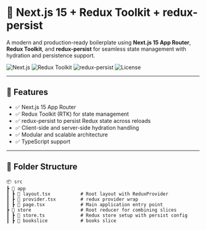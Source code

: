 # 🧠 Next.js 15 + Redux Toolkit + redux-persist

A modern and production-ready boilerplate using **Next.js 15 App Router**, **Redux Toolkit**, and **redux-persist** for seamless state management with hydration and persistence support.

![Next.js](https://img.shields.io/badge/Next.js-15-blue?logo=next.js)
![Redux Toolkit](https://img.shields.io/badge/Redux%20Toolkit-%40reduxjs%2Ftoolkit-purple)
![redux-persist](https://img.shields.io/badge/redux--persist-enabled-brightgreen)
![License](https://img.shields.io/github/license/dhruveshborad/nextJs-redux)

---

## 🚀 Features

- ✅ Next.js 15 App Router
- ✅ Redux Toolkit (RTK) for state management
- ✅ redux-persist to persist Redux state across reloads
- ✅ Client-side and server-side hydration handling
- ✅ Modular and scalable architecture
- ✅ TypeScript support

---

## 📁 Folder Structure
```
📦 src
┣ 📂 app
┃ ┣ 📄 layout.tsx           # Root layout with ReduxProvider
┃ ┣ 📄 provider.tsx         # redux provider wrap
┃ ┣ 📄 page.tsx             # Main application entry point
┣ 📂 store                  # Root reducer for combining slices
┃ ┣ 📄 store.ts             # Redux store setup with persist config
┃ ┣ 📄 bookslice            # books slice
```
